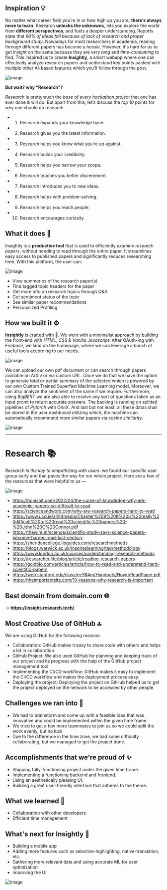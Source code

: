 ## Inspiration 💡
No matter what career field you’re in or how high up you are, **there’s always more to learn**. Research **unlocks the unknowns**, lets you explore the world from **different perspectives**, and fuels a deeper understanding. Reports state that *90% of ideas fail because of lack of research and proper background study*. Nowadays for most researchers in academia, reading through different papers has become a *hassle*. However, it's hard for us to get insight on the same because they are *very long* and *time-consuming* to find. This inspired us to create **Insightly**, a smart webapp where one can effectively analyze research papers and understand key points packed with multiple other AI-based features which you'll follow through the post.

![image](https://user-images.githubusercontent.com/48355572/204152224-2d4067cb-0c74-451d-b415-a2c296167cc6.png)


**But wait? why “Research”?**

*Research* is prettymuch the *base of every hackathon project* that one has ever done & will do. But apart from this, let’s discuss the *top 10* points for why one should do research.

- 1. Research expands your knowledge base.
- 2. Research gives you the latest information.
- 3. Research helps you know what you’re up against.
- 4. Research builds your credibility.
- 5. Research helps you narrow your scope.
- 6. Research teaches you better discernment.
- 7. Research introduces you to new ideas.
- 8. Research helps with problem-solving.
- 9. Research helps you reach people.
- 10. Research encourages curiosity.


## What it does 🤔
Insightly is a **productive tool** that is used to efficiently *examine research papers*, without needing to read through the entire paper. It streamlines easy access to published papers and significantly reduces researching time. With this platform, the user can: 

![image](https://user-images.githubusercontent.com/48355572/204158565-c7075f98-544a-4148-8541-28153ad3c886.png)

- View summaries of the research paper(s)
- Find tagged topic headers for the paper
- Get more info on research topics through Q&A
- Get sentiment status of the topic
- See similar paper recommendations
- Personalized Profiling

## How we built it ⚙️
**Insightly** is crafted with 💙. We went with a minimalist approach by building the front-end with *HTM*L, *CSS* & *Vanilla Javascript*. After OAuth-ing with *Firebase*, we land on the homepage, where we can leverage a bunch of useful tools according to our needs. 

![image](https://user-images.githubusercontent.com/48355572/204158502-d889091b-7345-47d9-b16c-7d2e982e9b30.png)


We can upload our own pdf document or can search through papers available on ArXiv or via custom URL. Once we do that we have the option to generate total or partial summary of the selected which is powered by our own Custom Trained Superfast Machine Learning model. Moreover, we can also analyze the sentiment of the same if we require. Furthermore, using *BigBERT* we are also able to resolve any sort of questions taken as an input promt to return accurate answers. The backing is running on splitted pipelines of *Pytorch* with *OnnX*. And last but not least, all these datas shall be stored in the user dashboard utilizing which, the machine can automatically recommend more similar papers via *cosine similarity*.

![image](https://user-images.githubusercontent.com/48355572/204152389-611e1a27-c8b1-47a3-a73e-7f27d5f50cf9.png)

---

# Research 📚
*Research is the key to empathizing with users*: we found our specific user group early and that paves the way for our whole project. Here are a few of the resources that were helpful to us —

![image](https://user-images.githubusercontent.com/48355572/204152684-2863685b-616f-4948-85fd-e95d6bc031ca.png)

- https://honisoit.com/2022/04/the-curse-of-knowledge-why-are-academic-papers-so-difficult-to-read
- https://scienceandword.com/why-are-research-papers-hard-to-read
- https://www.ucd.ie/all/t4media/Chapter%209%20It%20is%20really%20difficult%20to%20read%20scientific%20papers%20-%20John%20O%20Connor.pdf
- https://thewire.in/science/scientific-study-says-science-papers-become-harder-read-last-century
- https://sheridancollege.libguides.com/researchmethods
- https://blogs.warwick.ac.uk/inspireslearning/tag/methodology
- https://www.london.ac.uk/courses/understanding-research-methods
- https://researcher.life/blog/article/reading-research-papers
- https://goldbio.com/articles/article/how-to-read-and-understand-hard-scientific-papers
- https://web.stanford.edu/class/ee384m/Handouts/HowtoReadPaper.pdf
- https://theimportantsite.com/10-reasons-why-research-is-important

## Best domain from domain.com 🌐
→ **https://insight-research.tech/**

## Most Creative Use of GitHub 🔝
We are using GitHub for the following reasons:
- Collaboration: GitHub makes it easy to share code with others and helps a lot in collaboration.
- GitHub Project: We also used GitHub for planning and keeping track of our project and its progress with the help of the GitHub project management tool.
- Implementing the CI/CD workflow: GitHub makes it easy to implement the CI/CD workflow and makes the deployment process easy.
- Deploying the project: Deploying the project on GitHub helped us to get the project deployed on the network to be accessed by other people.

## Challenges we ran into 😤
- We had to brainstorm and come up with a feasible idea that was innovative and could be implemented within the given time frame.
- We tried to get a few more teammates to join us so we could split the work evenly, but no luck
- Due to the difference in the time zone, we had some difficulty collaborating, but we managed to get the project done.

## Accomplishments that we're proud of ✨
- Shipping fully-functioning project under the given time frame.
- Implementing a functioning backend and frontend.
- Using an aesthetically pleasing UI.
- Building a great user-friendly interface that adheres to the theme.

## What we learned 🙌
- Collaboration with other developers
- Efficient time management

## What's next for Insightly 🚀
- Building a mobile app
- Adding more features such as selective-highlighting, native-translation, etc. 
- Gathering more relevant data and using accurate ML for user optimization
- Improving the UI

![image](https://user-images.githubusercontent.com/48355572/204152573-be1b5672-ee8d-437b-995f-163a0607d684.png)
